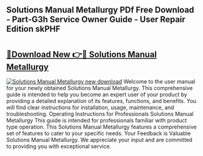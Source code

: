 ## Solutions Manual Metallurgy PDf Free Download - Part-G3h Service Owner Guide - User Repair Edition skPHF

# <h2><a href="http://bc48295.oget.top/?id=Solutions+Manual+Metallurgy">🔗Download New 👉🔴 Solutions Manual Metallurgy</a></h2>

[![Solutions Manual Metallurgy new download](https://i.imgur.com/5g1atiW.png)](http://bc48295.oget.top/?id=Solutions+Manual+Metallurgy)
Welcome to the user manual for your newly obtained Solutions Manual Metallurgy. This comprehensive guide is intended to help you become an expert user of your product by providing a detailed explanation of its features, functions, and benefits. You will find clear instructions for installation, usage, maintenance, and troubleshooting. Operating Instructions for Professionals Solutions Manual Metallurgy This guide is intended for professionals familiar with product type operation. This Solutions Manual Metallurgy features a comprehensive set of features to cater to your specific needs. Your Feedback is Valuable Solutions Manual Metallurgy. We appreciate your input and are committed to providing you with exceptional service.
